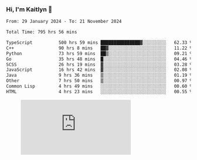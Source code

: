 ### Hi, I'm Kaitlyn 👋
<!--START_SECTION:waka-->

```txt
From: 29 January 2024 - To: 21 November 2024

Total Time: 795 hrs 56 mins

TypeScript          500 hrs 59 mins ███████████████▓░░░░░░░░░   62.33 %
C++                 90 hrs 8 mins   ██▓░░░░░░░░░░░░░░░░░░░░░░   11.22 %
Python              73 hrs 59 mins  ██▒░░░░░░░░░░░░░░░░░░░░░░   09.21 %
Go                  35 hrs 48 mins  █░░░░░░░░░░░░░░░░░░░░░░░░   04.46 %
SCSS                26 hrs 19 mins  ▓░░░░░░░░░░░░░░░░░░░░░░░░   03.28 %
JavaScript          16 hrs 42 mins  ▓░░░░░░░░░░░░░░░░░░░░░░░░   02.08 %
Java                9 hrs 36 mins   ▒░░░░░░░░░░░░░░░░░░░░░░░░   01.19 %
Other               7 hrs 50 mins   ▒░░░░░░░░░░░░░░░░░░░░░░░░   00.97 %
Common Lisp         4 hrs 49 mins   ░░░░░░░░░░░░░░░░░░░░░░░░░   00.60 %
HTML                4 hrs 23 mins   ░░░░░░░░░░░░░░░░░░░░░░░░░   00.55 %
```

<!--END_SECTION:waka-->

<figure><embed src="https://wakatime.com/share/@018d58bc-3d22-46c9-b2d7-4ed36fb8172d/243b5d9b-77cd-4133-89ff-dcc8f225fa18.svg"></embed></figure>
